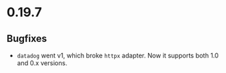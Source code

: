 # 0.19.7

## Bugfixes

* `datadog` went v1, which broke `httpx` adapter. Now it supports both 1.0 and 0.x versions.